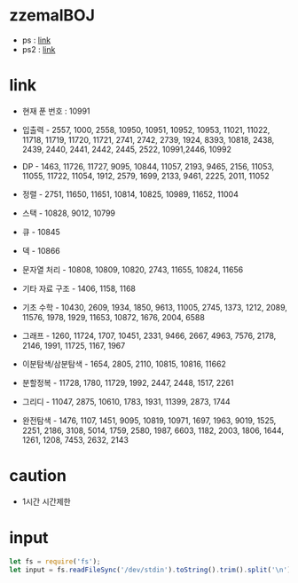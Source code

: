 # zzemalBOJ
- ps : [link](https://plzrun.tistory.com/entry/%EC%95%8C%EA%B3%A0%EB%A6%AC%EC%A6%98-%EB%AC%B8%EC%A0%9C%ED%92%80%EC%9D%B4PS-%EC%8B%9C%EC%9E%91%ED%95%98%EA%B8%B0)
- ps2 : [link](https://steady-coding.tistory.com/260)

# link

- 현재 푼 번호 : 10991

- 입출력 - 2557, 1000, 2558, 10950, 10951, 10952, 10953, 11021, 11022, 11718, 11719, 11720, 11721, 2741, 2742, 2739, 1924, 8393, 10818, 2438, 2439, 2440, 2441, 2442, 2445, 2522, 10991,2446, 10992
- DP - 1463, 11726, 11727, 9095, 10844, 11057, 2193, 9465, 2156, 11053, 11055, 11722, 11054, 1912, 2579, 1699, 2133, 9461, 2225, 2011, 11052
- 정렬 - 2751, 11650, 11651, 10814, 10825, 10989, 11652, 11004
- 스택 - 10828, 9012, 10799
- 큐 - 10845
- 덱 - 10866
- 문자열 처리 - 10808, 10809, 10820, 2743, 11655, 10824, 11656
- 기타 자료 구조 - 1406, 1158, 1168
- 기초 수학 - 10430, 2609, 1934, 1850, 9613, 11005, 2745, 1373, 1212, 2089, 11576, 1978, 1929, 11653, 10872, 1676, 2004, 6588  
- 그래프 - 1260, 11724, 1707, 10451, 2331, 9466, 2667, 4963, 7576, 2178, 2146, 1991, 11725, 1167, 1967
- 이분탐색/삼분탐색 - 1654, 2805, 2110, 10815, 10816, 11662
- 분할정복 - 11728, 1780, 11729, 1992, 2447, 2448, 1517, 2261
- 그리디 - 11047, 2875, 10610, 1783, 1931, 11399, 2873, 1744 
- 완전탐색 - 1476, 1107, 1451, 9095, 10819, 10971, 1697, 1963, 9019, 1525, 2251, 2186, 3108, 5014, 1759, 2580, 1987, 6603, 1182, 2003, 1806, 1644, 1261, 1208, 7453, 2632, 2143

# caution
- 1시간 시간제한

# input
```js
let fs = require('fs');
let input = fs.readFileSync('/dev/stdin').toString().trim().split('\n');
```


